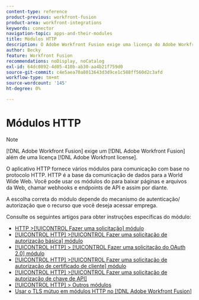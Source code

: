 ```yaml
---
content-type: reference
product-previous: workfront-fusion
product-area: workfront-integrations
keywords: conector
navigation-topic: apps-and-their-modules
title: Módulos HTTP
description: O Adobe Workfront Fusion exige uma licença do Adobe Workfront Fusion, além de uma licença do Adobe Workfront.
author: Becky
feature: Workfront Fusion
recommendations: noDisplay, noCatalog
exl-id: 64dc0892-4d05-410b-ab30-aa4b21f759d0
source-git-commit: c4e5aea70a8013643d3d9ce1c588ff560d2c3afd
workflow-type: tm+mt
source-wordcount: '145'
ht-degree: 0%

---
```


# Módulos HTTP

>[!NOTE]
>
>[!DNL Adobe Workfront Fusion] exige um [!DNL Adobe Workfront Fusion] além de uma licença [!DNL Adobe Workfront license].

O aplicativo HTTP fornece vários módulos para comunicação com base no protocolo HTTP. HTTP é a base da comunicação de dados para a World Wide Web. Você pode usar os módulos do para baixar páginas e arquivos da Web, chamar webhooks e endpoints de API e assim por diante.

A escolha correta do módulo depende do mecanismo de autenticação/ autorização que o recurso que você deseja acessar emprega.

Consulte os seguintes artigos para obter instruções específicas do módulo:

* [HTTP >[!UICONTROL Fazer uma solicitação] módulo](../../../workfront-fusion/apps-and-their-modules/http-modules/http-module-make-a-request.md)
* [[!UICONTROL HTTP] >[!UICONTROL Fazer uma solicitação de autorização básica] módulo](../../../workfront-fusion/apps-and-their-modules/http-modules/http-module-make-a-basic-auth-request.md)
* [[!UICONTROL HTTP] > [!UICONTROL Fazer uma solicitação do OAuth 2.0] módulo](../../../workfront-fusion/apps-and-their-modules/http-modules/http-module-make-an-oauth-2-request.md)
* [[!UICONTROL HTTP] >[!UICONTROL Fazer uma solicitação de autorização de certificado de cliente] módulo](../../../workfront-fusion/apps-and-their-modules/http-modules/http-module-make-a-client-cert-auth-request.md)
* [[!UICONTROL HTTP] >[!UICONTROL Fazer uma solicitação de autorização de chave de API]](../../../workfront-fusion/apps-and-their-modules/http-modules/http-module-make-an-api-key-auth-request.md)
* [[!UICONTROL HTTP] > Outros módulos](../../../workfront-fusion/apps-and-their-modules/http-modules/http-modules.md)
* [Usar o TLS mútuo em módulos HTTP no [!DNL Adobe Workfront Fusion]](../../../workfront-fusion/apps-and-their-modules/http-modules/use-mtls-in-http-modules.md)
